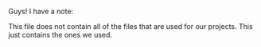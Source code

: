 Guys! I have a note:

This file does not contain all of the files that are used for our projects. This just contains the ones we used.
